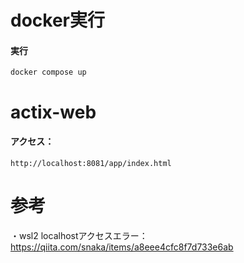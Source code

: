 # docker実行
#### 実行
```
docker compose up
```

# actix-web
#### アクセス：
```
http://localhost:8081/app/index.html
```
# 参考
・wsl2 localhostアクセスエラー：https://qiita.com/snaka/items/a8eee4cfc8f7d733e6ab
